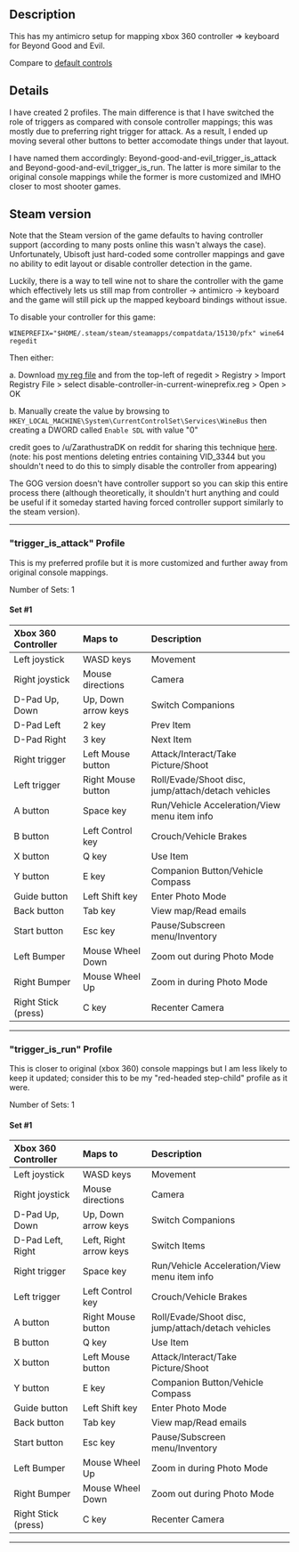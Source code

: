 
## Description

This has my antimicro setup for mapping xbox 360 controller => keyboard for Beyond Good and Evil.

Compare to [default controls](https://strategywiki.org/wiki/Beyond_Good_%26_Evil/Controls)

## Details

I have created 2 profiles. The main difference is that I have switched the role of triggers as compared with console controller mappings; this was mostly due to preferring right trigger for attack. As a result, I ended up moving several other buttons to better accomodate things under that layout.

I have named them accordingly: Beyond-good-and-evil_trigger_is_attack and Beyond-good-and-evil_trigger_is_run. The latter is more similar to the original console mappings while the former is more customized and IMHO closer to most shooter games.

## Steam version

Note that the Steam version of the game defaults to having controller support (according to many posts online this wasn't always the case). Unfortunately, Ubisoft just hard-coded some controller mappings and gave no ability to edit layout or disable controller detection in the game.

Luckily, there is a way to tell wine not to share the controller with the game which effectively lets us still map from controller -> antimicro -> keyboard and the game will still pick up the mapped keyboard bindings without issue.

To disable your controller for this game:

    WINEPREFIX="$HOME/.steam/steam/steamapps/compatdata/15130/pfx" wine64 regedit

Then either:

a. Download [my reg file](https://raw.githubusercontent.com/zpangwin/antimicro-profiles/master/beyond-good-and-evil/disable-controller-in-current-wineprefix.reg) and from the top-left of regedit > Registry > Import Registry File > select disable-controller-in-current-wineprefix.reg > Open > OK

b. Manually create the value by browsing to `HKEY_LOCAL_MACHINE\System\CurrentControlSet\Services\WineBus` then creating a DWORD called `Enable SDL` with value "0"

credit goes to /u/ZarathustraDK on reddit for sharing this technique [here](https://www.reddit.com/r/wine_gaming/comments/hf5u14/wine_control_panel_controller_configuration/). (note: his post mentions deleting entries containing VID_3344 but you shouldn't need to do this to simply disable the controller from appearing)

The GOG version doesn't have controller support so you can skip this entire process there (although theoretically, it shouldn't hurt anything and could be useful if it someday started having forced controller support similarly to the steam version).

----------------------------------

### "trigger_is_attack" Profile

This is my preferred profile but it is more customized and further away from original console mappings.

Number of Sets: 1

#### Set \#1

| Xbox 360 Controller    | Maps to                 | Description |
| :--------------------- | :---------------------- | :------------------------------ |
| Left joystick          | WASD keys               | Movement |
| Right joystick         | Mouse directions        | Camera |
| D-Pad Up, Down         | Up, Down arrow keys     | Switch Companions |
| D-Pad Left             | 2 key                   | Prev Item |
| D-Pad Right            | 3 key                   | Next Item |
| Right trigger          | Left Mouse button       | Attack/Interact/Take Picture/Shoot |
| Left trigger           | Right Mouse button      | Roll/Evade/Shoot disc, jump/attach/detach vehicles |
| A button               | Space key               | Run/Vehicle Acceleration/View menu item info |
| B button               | Left Control key        | Crouch/Vehicle Brakes |
| X button               | Q key                   | Use Item |
| Y button               | E key                   | Companion Button/Vehicle Compass |
| Guide button           | Left Shift key          | Enter Photo Mode |
| Back button            | Tab key                 | View map/Read emails |
| Start button           | Esc key                 | Pause/Subscreen menu/Inventory |
| Left Bumper            | Mouse Wheel Down        | Zoom out during Photo Mode |
| Right Bumper           | Mouse Wheel Up          | Zoom in during Photo Mode |
| Right Stick (press)    | C key                   | Recenter Camera |

----------------------------------

### "trigger_is_run" Profile

This is closer to original (xbox 360) console mappings but I am less likely to keep it updated; consider this to be my "red-headed step-child" profile as it were.

Number of Sets: 1

#### Set \#1

| Xbox 360 Controller    | Maps to                 | Description |
| :--------------------- | :---------------------- | :------------------------------ |
| Left joystick          | WASD keys               | Movement |
| Right joystick         | Mouse directions        | Camera |
| D-Pad Up, Down         | Up, Down arrow keys     | Switch Companions |
| D-Pad Left, Right      | Left, Right arrow keys  | Switch Items |
| Right trigger          | Space key               | Run/Vehicle Acceleration/View menu item info |
| Left trigger           | Left Control key        | Crouch/Vehicle Brakes |
| A button               | Right Mouse button      | Roll/Evade/Shoot disc, jump/attach/detach vehicles |
| B button               | Q key                   | Use Item |
| X button               | Left Mouse button       | Attack/Interact/Take Picture/Shoot |
| Y button               | E key                   | Companion Button/Vehicle Compass |
| Guide button           | Left Shift key          | Enter Photo Mode |
| Back button            | Tab key                 | View map/Read emails |
| Start button           | Esc key                 | Pause/Subscreen menu/Inventory |
| Left Bumper            | Mouse Wheel Up          | Zoom in during Photo Mode |
| Right Bumper           | Mouse Wheel Down        | Zoom out during Photo Mode |
| Right Stick (press)    | C key                   | Recenter Camera |

----------------------------------
